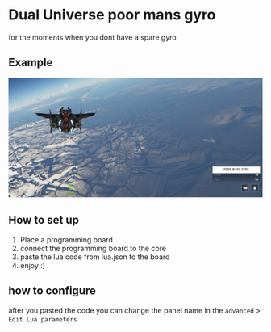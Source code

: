 # Dual Universe poor mans gyro
for the moments when you dont have a spare gyro

## Example
![alt text](https://github.com/rohimma/du-poor-mans-gyro/blob/main/poor-mans-gyro.png?raw=true "gyro example")

## How to set up

1. Place a programming board
2. connect the programming board to the core
3. paste the lua code from lua.json to the board
4. enjoy :)

## how to configure

after you pasted the code you can change the panel name in the `advanced` > `Edit Lua parameters`
